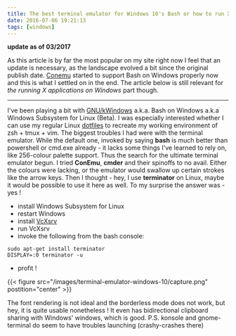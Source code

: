```yaml
---
title: The best terminal emulator for Windows 10's Bash or how to run X applications
date: 2016-07-06 19:21:13
tags: [windows]
---
```


**update as of 03/2017**

As this article is by far the most popular on my site right now I feel that an update is necessary, as the landscape evolved a bit since the original publish date.
[Conemu](https://conemu.github.io/) started to support Bash on Windows properly now and this is what I settled on in the end.
The article below is still relevant for _the running X applications on Windows_ part though.

---

I've been playing a bit with
[GNU/kWindows](https://mikegerwitz.com/2016/04/GNU-kWindows) a.k.a.
Bash on Windows a.k.a Windows Subsystem for Linux (Beta). I was
especially interested whether I can use my regular Linux
[dotfiles](https://github.com/cyplo/dotfiles/) to recreate my working
environment of zsh + tmux + vim. The biggest troubles I had were with
the terminal emulator. While the default one, invoked by saying **bash**
is much better than powershell or cmd.exe already - it lacks some things
I've learned to rely on, like 256-colour palette support. Thus the
search for the ultimate terminal emulator begun. I tried **ConEmu**,
**cmder** and their spinoffs to no avail. Either the colours were
lacking, or the emulator would swallow up certain strokes like the arrow
keys. Then I thought - hey, I use **terminator** on Linux, maybe it
would be possible to use it here as well. To my surprise the answer was - yes !

- install Windows Subsystem for Linux
- restart Windows
- install [VcXsrv](https://sourceforge.net/projects/vcxsrv)
- run VcXsrv
- invoke the following from the bash console:

```
sudo apt-get install terminator
DISPLAY=:0 terminator -u
```

- profit !

{{< figure src="/images/terminal-emulator-windows-10/capture.png" postition="center" >}}

The font rendering is not ideal and the borderless mode does
not work, but hey, it is quite usable nonetheless ! It even has
bidirectional clipboard sharing with Windows' windows, which is good.
P.S. konsole and gnome-terminal do seem to have troubles launching
(crashy-crashes there)
